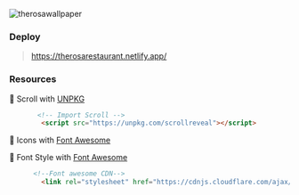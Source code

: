 ![therosawallpaper](https://user-images.githubusercontent.com/46378210/83565443-cf975b80-a4f4-11ea-9ab0-0a49f4cb3b0d.PNG)

### Deploy 

> https://therosarestaurant.netlify.app/

### Resources 

:gem: Scroll with [UNPKG](https://unpkg.com/)

```html
       <!-- Import Scroll -->
	    <script src="https://unpkg.com/scrollreveal"></script>
```

:gem: Icons with [Font Awesome](https://fontawesome.com/6?next=%2F)

:gem: Font Style with [Font Awesome](https://fontawesome.com/6?next=%2F)

```html
      <!--Font awesome CDN-->
	    <link rel="stylesheet" href="https://cdnjs.cloudflare.com/ajax/libs/font-awesome/5.11.2/css/all.min.css">
```
